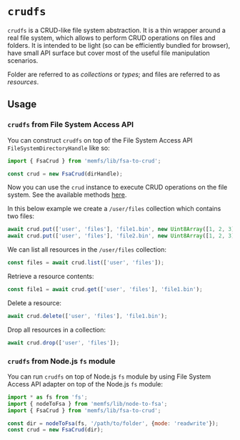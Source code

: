 # `crudfs`

`crudfs` is a CRUD-like file system abstraction. It is a thin wrapper around a
real file system, which allows to perform CRUD operations on files and folders.
It is intended to be light (so can be efficiently bundled for browser),
have small API surface but cover most of the useful file manipulation scenarios.

Folder are referred to as *collections* or *types*; and files are referred to as *resources*.


## Usage


### `crudfs` from File System Access API

You can construct `crudfs` on top of the File System Access API `FileSystemDirectoryHandle` like so:

```js
import { FsaCrud } from 'memfs/lib/fsa-to-crud';

const crud = new FsaCrud(dirHandle);
```

Now you can use the `crud` instance to execute CRUD operations on the file system.
See the available methods [here](../../src/crud/types.ts).

In this below example we create a `/user/files` collection which contains two files:

```js
await crud.put(['user', 'files'], 'file1.bin', new Uint8Array([1, 2, 3]));
await crud.put(['user', 'files'], 'file2.bin', new Uint8Array([1, 2, 3]));
```

We can list all resources in the `/user/files` collection:

```js
const files = await crud.list(['user', 'files']);
```

Retrieve a resource contents:

```js
const file1 = await crud.get(['user', 'files'], 'file1.bin');
```

Delete a resource:

```js
await crud.delete(['user', 'files'], 'file1.bin');
```

Drop all resources in a collection:

```js
await crud.drop(['user', 'files']);
```


### `crudfs` from Node.js `fs` module

You can run `crudfs` on top of Node.js `fs` module by using File System Access API
adapter on top of the  Node.js `fs` module:

```js
import * as fs from 'fs';
import { nodeToFsa } from 'memfs/lib/node-to-fsa';
import { FsaCrud } from 'memfs/lib/fsa-to-crud';

const dir = nodeToFsa(fs, '/path/to/folder', {mode: 'readwrite'});
const crud = new FsaCrud(dir);
```
